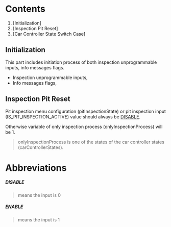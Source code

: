 # Contents

 1. [Initialization]
 2. [Inspection Pit Reset]
 3. [Car Controller State Switch Case]
 
## Initialization
This part includes initiation process of both inspection unprogrammable inputs, info messages flags.
- Inspection unprogrammable inputs,
- Info messages flags,

## Inspection Pit Reset
Pit inspection menu configuration (pitInspectionState) or pit inspection input (IS_PIT_INSPECTION_ACTIVE) value should always be [DISABLE](#disable).

Otherwise variable of only inspection process (onlyInspectionProcess) will be 1.

>onlyInspectionProcess is one of the states of the car controller states (carControllerStates).

# Abbreviations

 ##### **DISABLE** 
 > means the input is 0
 ##### **ENABLE**
 > means the input is 1
